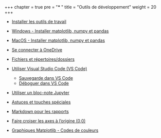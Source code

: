 +++
chapter = true
pre = "<b>* </b>"
title = "Outils de développement"
weight = 20
+++

* [Installer les outils de travail](./install_env/)
* [Windows - Installer matplotlib, numpy et pandas](./extensions/windows)
* [MacOS - Installer matplotlib, numpy et pandas](./extensions/macos)

* [Se connecter à OneDrive](./oneDrive)
* [Fichiers et répertoires/dossiers](./fichiers_dossiers)

* [Utiliser Visual Studio Code (VS Code)](./vs-code)
  * [Sauvegarde dans VS Code](./vs-code/sauvegarde/)
  * [Déboguer dans VS Code](./vs-code/debogueur/)
* [Utiliser un bloc-note Jupyter](./jupyter)

* [Astuces et touches spéciales](./trucs_pratiques)
* [Markdown pour les rapports](./markdown)

* [Faire croiser les axes à l’origine (0,0)](./matplotlib/axes)
* [Graphiques Matplotlib - Codes de couleurs](./matplotlib/couleurs)

